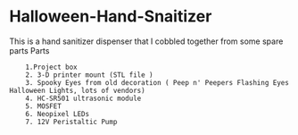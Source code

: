 # Halloween-Hand-Snaitizer
 This is a hand sanitizer dispenser that I cobbled together from some spare parts 
 Parts
        
        1.Project box
        2. 3-D printer mount (STL file )
        3. Spooky Eyes from old decoration ( Peep n' Peepers Flashing Eyes Halloween Lights, lots of vendors)
        4. HC-SR501 ultrasonic module
        5. MOSFET 
        6. Neopixel LEDs
        7. 12V Peristaltic Pump
        
       
